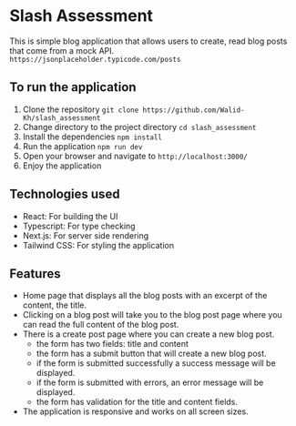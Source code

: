# Slash Assessment 


This is simple blog application that allows users to create, read blog posts that come from a mock API.   
`https://jsonplaceholder.typicode.com/posts`


## To run the application


1. Clone the repository `git clone https://github.com/Walid-Kh/slash_assessment`
2. Change directory to the project directory `cd slash_assessment`
3. Install the dependencies `npm install`
4. Run the application `npm run dev` 
5. Open your browser and navigate to `http://localhost:3000/`
6. Enjoy the application


## Technologies used

- React: For building the UI
- Typescript: For type checking
- Next.js: For server side rendering
- Tailwind CSS: For styling the application

## Features

- Home page that displays all the blog posts with an excerpt of the content, the title. 
- Clicking on a blog post will take you to the blog post page where you can read the full content of the blog post.
- There is a create post page where you can create a new blog post.
  - the form has two fields: title and content
  - the form has a submit button that will create a new blog post. 
  - if the form is submitted successfully a success message will be displayed.
  - if the form is submitted with errors, an error message will be displayed.
  - the form has validation for the title and content fields.
- The application is responsive and works on all screen sizes.